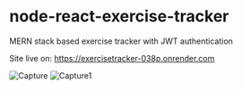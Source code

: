 # node-react-exercise-tracker
MERN stack based exercise tracker with JWT authentication

Site live on: https://exercisetracker-038p.onrender.com

![Capture](https://user-images.githubusercontent.com/65943606/229606418-32895ee7-90f1-41d4-9471-abddae3155d4.JPG)
![Capture1](https://user-images.githubusercontent.com/65943606/229606424-b37ecafa-e76b-4d48-94e9-549bdf13639f.JPG)


